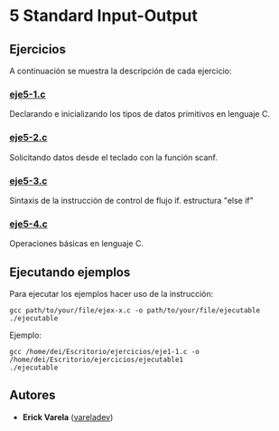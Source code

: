 # 5 Standard Input-Output

## Ejercicios

A continuación se muestra la descripción de cada ejercicio:

### [eje5-1.c](eje5-1.c)

Declarando e inicializando los tipos de datos primitivos en lenguaje C.

### [eje5-2.c](eje5-2.c)

Solicitando datos desde el teclado con la función scanf.

### [eje5-3.c](eje5-3.c)

Sintaxis de la instrucción de control de flujo if. estructura "else if"

### [eje5-4.c](eje5-4.c)

Operaciones básicas en lenguaje C.

## Ejecutando ejemplos

Para ejecutar los ejemplos hacer uso de la instrucción:

```
gcc path/to/your/file/ejex-x.c -o path/to/your/file/ejecutable
./ejecutable
```

Ejemplo:

```
gcc /home/dei/Escritorio/ejercicios/eje1-1.c -o /home/dei/Escritorio/ejercicios/ejecutable1
./ejecutable
```

## Autores

* **Erick Varela** ([vareladev](https://github.com/vareladev/))



